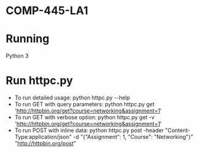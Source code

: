 # COMP-445-LA1
# Running 
Python 3

# Run httpc.py
- To run detailed usage: python httpc.py --help
- To run GET with query parameters: python httpc.py get 'http://httpbin.org/get?course=networking&assignment=1'
- To run GET with verbose option: python httpc.py get -v 'http://httpbin.org/get?course=networking&assignment=1'
- To run POST with inline data: python httpc.py post -header "Content-Type:application/json" -d "{"Assignment": 1, "Course": "Networking"}" "http://httpbin.org/post"
